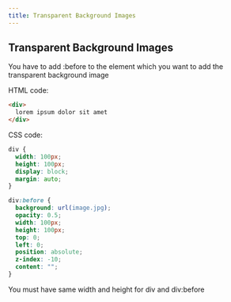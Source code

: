 ```yaml
---
title: Transparent Background Images
---
```

## Transparent Background Images

You have to add :before to the element which you want to add the transparent background image

HTML code:

```html
<div>
  lorem ipsum dolor sit amet
</div>
```

CSS code:

```css
div {
  width: 100px;
  height: 100px;
  display: block;
  margin: auto;
}

div:before {
  background: url(image.jpg);
  opacity: 0.5;
  width: 100px;
  height: 100px;
  top: 0;
  left: 0;
  position: absolute;
  z-index: -10;
  content: "";
}
```

You must have same width and height for div and div:before
